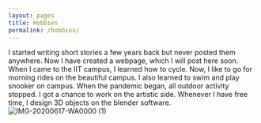 ```yaml
---
layout: pages
title: Hobbies
permalink: /hobbies/
---
```


I started writing short stories a few years back but never posted them anywhere. Now I have created a webpage, which I will post here soon. When I came to the IIT campus, I learned how to cycle. Now, I like to go for morning rides on the beautiful campus. I also learned to swim and play snooker on campus. When the pandemic began, all outdoor activity stopped. I got a chance to work on the artistic side. Whenever I have free time, I design 3D objects on the blender software.  ![IMG-20200617-WA0000 (1)](https://user-images.githubusercontent.com/89580800/179057597-270bb0d8-bdad-424e-a31c-2fecadaa1ea5.jpg)
